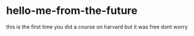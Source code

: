 # hello-me-from-the-future
this is the first time  you did a course on harvard but it was free dont worry
